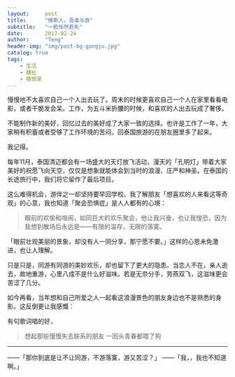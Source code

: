 ```yaml
---
layout:     post
title:      "微斯人，吾谁与游"
subtitle:   "一脸怅然若失"
date:       2017-02-24
author:     "Teng"
header-img: "img/post-bg-gongju.jpg"
catalog: true
tags:
    - 生活
    - 瞎扯
    - 随想录
---
```


慢慢地不太喜欢自己一个人出去玩了。周末的时候更喜欢自己一个人在家里看看电影，或者干脆发会呆。工作，为五斗米折腰的时候，和喜欢的人出去玩成了奢侈。

不能制作新的美好，回忆过去的美好成了大家一致的选择。也许是工作了一年，大家稍有积蓄或者受够了工作环境的苦闷，回泰国旅游的在朋友圈里多了起来。

我记得。

每年11月，泰国清迈都会有一场盛大的天灯放飞活动，漫天的「孔明灯」带着大家美好的祝愿飞向天空，仅仅是想象就能体会到当时的浪漫、庄严和神圣。在泰国的长途旅行中，我们将它留作了最后项目。

这么难得机会，游伴之一却坚持要早回学校。我了解朋友「想喜欢的人来看这等奇观」的心意，我也知道「聚会恐惧症」是人人都有的心境：

> 眼前的欢愉和喧闹，如同巨大的欢乐聚会，他让我兴奋，也让我惶恐，因为我想到散场后永远是——有限的温存，无限的落寞。

「眼前壮观美丽的景象，却没有人一同分享，那宁愿不要。」这样的心思未免激进，也让人理解。

只是只是，同游有同游的美妙欢乐，却也留下了更大的隐患。当恋人不在，亲人逝去，故地重游，心里八成不是什么好滋味。若是无奈分手，劳燕双飞，这滋味更会苦涩了几分。

如今再看，当年想和自己所爱之人一起看这浪漫景色的朋友身边也不是熟悉的身影。这反倒更让我感慨：

有句歌词唱的好，

> 想起那些慢慢失去联系的朋友
> 一回头青春都喂了狗

-----

——「那你到底是让不让同游，不游落寞，游又苦涩？」
——「我，，我也不知道啊。」
